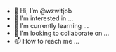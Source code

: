 - 👋 Hi, I’m @wzwitjob
- 👀 I’m interested in ...
- 🌱 I’m currently learning ...
- 💞️ I’m looking to collaborate on ...
- 📫 How to reach me ...

<!---
wzwitjob/wzwitjob is a ✨ special ✨ repository because its `README.md` (this file) appears on your GitHub profile.
You can click the Preview link to take a look at your changes.
--->
